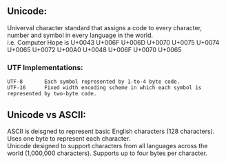 ## Unicode:
Univerval character standard that assigns a code to every character, number and symbol in every language in the world.  
i.e. Computer Hope is U+0043 U+006F U+006D U+0070 U+0075 U+0074 U+0065 U+0072 U+00A0 U+0048 U+006F U+0070 U+0065

### UTF Implementations:
```
UTF-8       Each symbol represented by 1-to-4 byte code.
UTF-16      Fixed width encoding scheme in which each symbol is represented by two-byte code.
```

## Unicode vs ASCII:
ASCII is deisgned to represent basic English characters (128 characters). Uses one byte to represent each character.  
Unicode designed to support characters from all languages across the world (1,000,000 characters). Supports up to four bytes per character.
